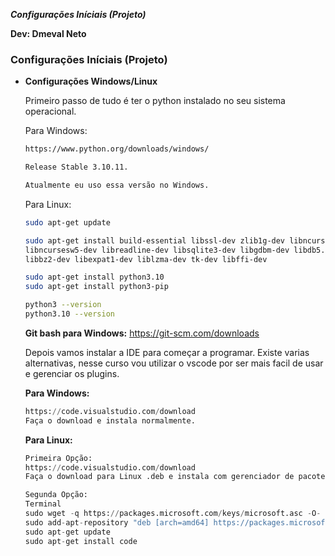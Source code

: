 ***Configurações Iníciais (Projeto)***

**Dev: Dmeval Neto**

### **Configurações Iníciais (Projeto)**

- **Configurações Windows/Linux**
    
    Primeiro passo de tudo é ter o python instalado no seu sistema operacional. 
    
    Para Windows:
    
    ```bash
    https://www.python.org/downloads/windows/
    
    Release Stable 3.10.11. 
    
    Atualmente eu uso essa versão no Windows.
    ```
    
    Para Linux:
    
    ```bash
    sudo apt-get update
    
    sudo apt-get install build-essential libssl-dev zlib1g-dev libncurses5-dev \
    libncursesw5-dev libreadline-dev libsqlite3-dev libgdbm-dev libdb5.3-dev \
    libbz2-dev libexpat1-dev liblzma-dev tk-dev libffi-dev
    
    sudo apt-get install python3.10
    sudo apt-get install python3-pip
    
    python3 --version
    python3.10 --version
    ```
    
      
    
    **Git bash para Windows:** https://git-scm.com/downloads
    
    Depois vamos instalar a IDE para começar a programar. Existe varias alternativas, nesse curso vou utilizar o vscode por ser mais facil de usar e gerenciar os plugins.
    
    **Para Windows:**
    
    ```python
    https://code.visualstudio.com/download
    Faça o download e instala normalmente.
    ```
    
    **Para Linux:**
    
    ```python
    Primeira Opção:
    https://code.visualstudio.com/download
    Faça o download para Linux .deb e instala com gerenciador de pacotes do linux.
    
    Segunda Opção:
    Terminal
    sudo wget -q https://packages.microsoft.com/keys/microsoft.asc -O- | sudo apt-key add -
    sudo add-apt-repository "deb [arch=amd64] https://packages.microsoft.com/repos/vscode stable main"
    sudo apt-get update
    sudo apt-get install code
    ```
    
   